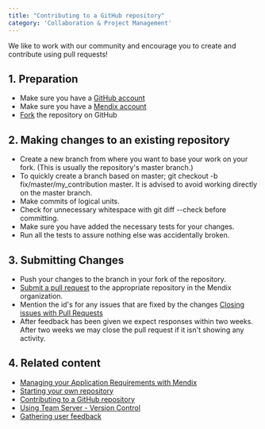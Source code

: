 ```yaml
---
title: "Contributing to a GitHub repository"
category: 'Collaboration & Project Management'
---
```


We like to work with our community and encourage you to create and contribute using pull requests!

## 1. Preparation

*   Make sure you have a [GitHub account](https://github.com/join)
*   Make sure you have a [Mendix account](https://home.mendix.com/)
*   [Fork](https://help.github.com/articles/fork-a-repo/) the repository on GitHub

## 2\. Making changes to an existing repository

*   Create a new branch from where you want to base your work on your fork. (This is usually the repository's master branch.)
*   To quickly create a branch based on master; git checkout -b fix/master/my_contribution master. It is advised to avoid working directly on the master branch.
*   Make commits of logical units.
*   Check for unnecessary whitespace with git diff --check before committing.
*   Make sure you have added the necessary tests for your changes.
*   Run all the tests to assure nothing else was accidentally broken.

## 3\. Submitting Changes

*   Push your changes to the branch in your fork of the repository.
*   [Submit a pull request](https://help.github.com/articles/using-pull-requests/) to the appropriate repository in the Mendix organization.
*   Mention the id's for any issues that are fixed by the changes [Closing issues with Pull Requests](https://help.github.com/articles/closing-issues-via-commit-messages#closing-issues-with-pull-requests)
*   After feedback has been given we expect responses within two weeks. After two weeks we may close the pull request if it isn't showing any activity.

## 4\. Related content

*   [Managing your Application Requirements with Mendix](/developerportal/howto/managing-your-application-requirements-with-mendix)
*   [Starting your own repository](starting-your-own-repository)
*   [Contributing to a GitHub repository](contributing-to-a-github-repository)
*   [Using Team Server - Version Control](using-team-server-version-control)
*   [Gathering user feedback](/developerportal/howto/gathering-user-feedback)
